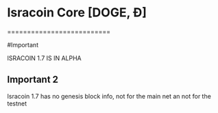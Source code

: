 # Isracoin Core [DOGE, Ð]
==========================

#Important

ISRACOIN 1.7 IS IN ALPHA

## Important 2
Isracoin 1.7 has no genesis block info, not for the main net an not for the testnet